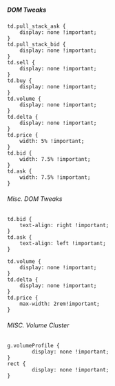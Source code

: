 ##### DOM Tweaks

    td.pull_stack_ask { 
	    display: none !important; 
    }
    td.pull_stack_bid { 
	    display: none !important; 
    }
    td.sell { 
	    display: none !important; 
    }
    td.buy { 
	    display: none !important; 
    }
    td.volume { 
	    display: none !important; 
    }
    td.delta { 
	    display: none !important; 
    }
    td.price { 
	    width: 5% !important; 
    }
    td.bid { 
	    width: 7.5% !important; 
    }
    td.ask { 
	    width: 7.5% !important; 
    }
    
###### Misc. DOM Tweaks

    td.bid { 
        text-align: right !important; 
    }
    td.ask { 
        text-align: left !important; 
    }

    td.volume { 
        display: none !important; 
    }
    td.delta { 
        display: none !important; 
    }
    td.price { 
        max-width: 2rem!important; 
    }


###### MISC. Volume Cluster

	g.volumeProfile { 
    		display: none !important; 
	}
	rect { 
    		display: none !important;  
	}


		
